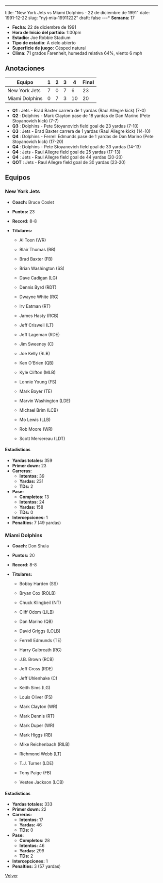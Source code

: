 ---
title: "New York Jets vs Miami Dolphins - 22 de diciembre de 1991"
date: 1991-12-22
slug: "nyj-mia-19911222"
draft: false
---* **Semana:** 17
* **Fecha:** 22 de diciembre de 1991
* **Hora de Inicio del partido:** 1:00pm
* **Estadio:** Joe Robbie Stadium
* **Tipo de estadio:** A cielo abierto
* **Superficie de juego:** Césped natural
* **Clima:** 71 grados Farenheit, humedad relativa 64%, viento 6 mph




## Anotaciones
| Equipo | 1 | 2 | 3 | 4 | Final |
|--------|---|---|---|---|-------|
| New York Jets  | 7 | 0 | 7 | 6  | 23 |
| Miami Dolphins  | 0 | 7 | 3 | 10  | 20 |
* **Q1** : Jets - Brad Baxter carrera de 1 yardas (Raul Allegre kick) (7-0)
* **Q2** : Dolphins - Mark Clayton pase de 18 yardas de Dan Marino (Pete Stoyanovich kick) (7-7)
* **Q3** : Dolphins - Pete Stoyanovich field goal de 23 yardas (7-10)
* **Q3** : Jets - Brad Baxter carrera de 1 yardas (Raul Allegre kick) (14-10)
* **Q4** : Dolphins - Ferrell Edmunds pase de 1 yardas de Dan Marino (Pete Stoyanovich kick) (17-20)
* **Q4** : Dolphins - Pete Stoyanovich field goal de 33 yardas (14-13)
* **Q4** : Jets - Raul Allegre field goal de 25 yardas (17-13)
* **Q4** : Jets - Raul Allegre field goal de 44 yardas (20-20)
* **QOT** : Jets - Raul Allegre field goal de 30 yardas (23-20)


## Equipos


### New York Jets
* **Coach:** Bruce Coslet
* **Puntos:** 23
* **Record:** 8-8
* **Titulares:** 

  * Al Toon (WR) 

  * Blair Thomas (RB) 

  * Brad Baxter (FB) 

  * Brian Washington (SS) 

  * Dave Cadigan (LG) 

  * Dennis Byrd (RDT) 

  * Dwayne White (RG) 

  * Irv Eatman (RT) 

  * James Hasty (RCB) 

  * Jeff Criswell (LT) 

  * Jeff Lageman (RDE) 

  * Jim Sweeney (C) 

  * Joe Kelly (RLB) 

  * Ken O'Brien (QB) 

  * Kyle Clifton (MLB) 

  * Lonnie Young (FS) 

  * Mark Boyer (TE) 

  * Marvin Washington (LDE) 

  * Michael Brim (LCB) 

  * Mo Lewis (LLB) 

  * Rob Moore (WR) 

  * Scott Mersereau (LDT) 

#### Estadísticas
* **Yardas totales:** 359
* **Primer down:** 23
* **Carreras:**
  * **Intentos:** 39
  * **Yardas:** 231
  * **TDs:** 2
* **Pase:**
  * **Completos:** 13
  * **Intentos:** 24
  * **Yardas:** 158
  * **TDs:** 0
* **Intercepciones:** 1
* **Penalties:** 7 (49 yardas)

### Miami Dolphins
* **Coach:** Don Shula
* **Puntos:** 20
* **Record:** 8-8
* **Titulares:** 

  * Bobby Harden (SS) 

  * Bryan Cox (ROLB) 

  * Chuck Klingbeil (NT) 

  * Cliff Odom (LILB) 

  * Dan Marino (QB) 

  * David Griggs (LOLB) 

  * Ferrell Edmunds (TE) 

  * Harry Galbreath (RG) 

  * J.B. Brown (RCB) 

  * Jeff Cross (RDE) 

  * Jeff Uhlenhake (C) 

  * Keith Sims (LG) 

  * Louis Oliver (FS) 

  * Mark Clayton (WR) 

  * Mark Dennis (RT) 

  * Mark Duper (WR) 

  * Mark Higgs (RB) 

  * Mike Reichenbach (RILB) 

  * Richmond Webb (LT) 

  * T.J. Turner (LDE) 

  * Tony Paige (FB) 

  * Vestee Jackson (LCB) 

#### Estadísticas
* **Yardas totales:** 333
* **Primer down:** 22
* **Carreras:**
  * **Intentos:** 17
  * **Yardas:** 46
  * **TDs:** 0
* **Pase:**
  * **Completos:** 28
  * **Intentos:** 46
  * **Yardas:** 299
  * **TDs:** 2
* **Intercepciones:** 1
* **Penalties:** 3 (57 yardas)


[Volver](/historia/1991)
